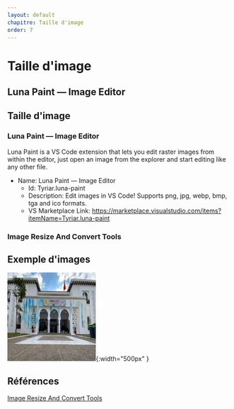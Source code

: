 ```yaml
---
layout: default
chapitre: Taille d'image
order: 7
---
```


# Taille d'image
<!-- new slide -->

## Luna Paint — Image Editor
<!-- note -->

## Taille d'image

### Luna Paint — Image Editor

<!-- note -->

Luna Paint is a VS Code extension that lets you edit raster images from within the editor, just open an image from the explorer and start editing like any other file.

- Name: Luna Paint — Image Editor
  - Id: Tyriar.luna-paint
  - Description: Edit images in VS Code! Supports png, jpg, webp, bmp, tga and ico formats.
  - VS Marketplace Link: https://marketplace.visualstudio.com/items?itemName=Tyriar.luna-paint


<!-- new slide -->

### Image Resize And Convert Tools



<!-- new slide -->

## Exemple d'images


![Solicode](./images/solicode.jpeg){:width="500px" }

<!-- new slide -->

## Références


[Image Resize And Convert Tools](https://marketplace.visualstudio.com/items?itemName=GuusBeltman.ImageTools)

<!-- new slide -->